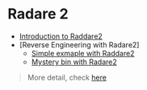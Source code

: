 
# Radare 2

- [Introduction to Raddare2](introduction_to_radare2.md)
- [Reverse Engineering with Radare2]
    - [Simple exmaple with Raddare2](simple-example-with-radare2.md)
    - [Mystery bin with Radare2](mystery-bin-with-radare2.md)

> More detail, check [here](https://github.com/ifding/radare2-tutorial)